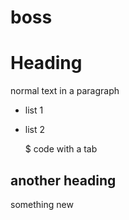 boss
====

# Heading

normal text in a paragraph

- list 1
- list 2

	$ code with a tab

## another heading
something new

